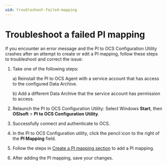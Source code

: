 ```yaml
---
uid: troubleshoot-failed-mapping
---
```


# Troubleshoot a failed PI mapping

If you encounter an error message and the PI to OCS Configuration Utility crashes after an attempt to create or edit a PI mapping, follow these steps to troubleshoot and correct the issue:

1. Take one of the following steps:
 
    a) Reinstall the PI to OCS Agent with a service account that has access to the configured Data Archive.

    b) Add a different Data Archive that the service account has permission to access.

1. Relaunch the PI to OCS Configuration Utility: Select Windows **Start**, then **OSIsoft** > **PI to OCS Configuration Utility**.

1. Successfully connect and authenticate to OCS.

1. In the PI to OCS Configuration utility, click the pencil icon to the right of the **PI Mapping** field.

1. Follow the steps in [Create a PI mapping section](#pi-to-ocs-utility) to add a PI mapping.

1. After adding the PI mapping, save your changes. 
